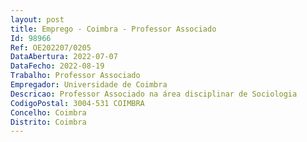 ```yaml
--- 
layout: post
title: Emprego - Coimbra - Professor Associado
Id: 98966
Ref: OE202207/0205
DataAbertura: 2022-07-07
DataFecho: 2022-08-19
Trabalho: Professor Associado
Empregador: Universidade de Coimbra
Descricao: Professor Associado na área disciplinar de Sociologia
CodigoPostal: 3004-531 COIMBRA
Concelho: Coimbra
Distrito: Coimbra
--- 
```

